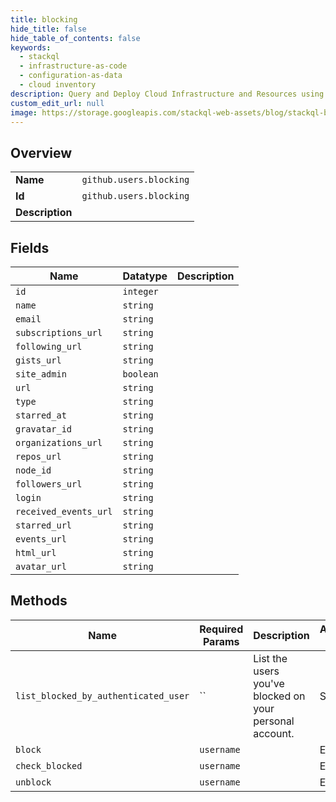 ```yaml
---
title: blocking
hide_title: false
hide_table_of_contents: false
keywords:
  - stackql
  - infrastructure-as-code
  - configuration-as-data
  - cloud inventory
description: Query and Deploy Cloud Infrastructure and Resources using SQL
custom_edit_url: null
image: https://storage.googleapis.com/stackql-web-assets/blog/stackql-blog-post-featured-image.png
---
```

  
    

## Overview
<table><tbody>
<tr><td><b>Name</b></td><td><code>github.users.blocking</code></td></tr>
<tr><td><b>Id</b></td><td><code>github.users.blocking</code></td></tr>
<tr><td><b>Description</b></td><td></td></tr>
</tbody></table>

## Fields
| Name | Datatype | Description |
| ---- | -------- | ----------- |
| `id` | `integer` |  |
| `name` | `string` |  |
| `email` | `string` |  |
| `subscriptions_url` | `string` |  |
| `following_url` | `string` |  |
| `gists_url` | `string` |  |
| `site_admin` | `boolean` |  |
| `url` | `string` |  |
| `type` | `string` |  |
| `starred_at` | `string` |  |
| `gravatar_id` | `string` |  |
| `organizations_url` | `string` |  |
| `repos_url` | `string` |  |
| `node_id` | `string` |  |
| `followers_url` | `string` |  |
| `login` | `string` |  |
| `received_events_url` | `string` |  |
| `starred_url` | `string` |  |
| `events_url` | `string` |  |
| `html_url` | `string` |  |
| `avatar_url` | `string` |  |
## Methods
| Name | Required Params | Description | Accessible by |
| ---- | --------------- | ----------- | ------------- |
| `list_blocked_by_authenticated_user` | `` | List the users you've blocked on your personal account. | SELECT |
| `block` | `username` |  | EXEC |
| `check_blocked` | `username` |  | EXEC |
| `unblock` | `username` |  | EXEC |
